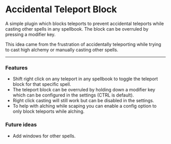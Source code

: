 # Accidental Teleport Block
A simple plugin which blocks teleports to prevent accidental teleports while casting other spells in any spellbook. The block can be overruled by pressing a modifier key.

This idea came from the frustration of accidentally teleporting while trying to cast high alchemy or manually casting other spells.
- - -
### Features
- Shift right click on any teleport in any spellbook to toggle the teleport block for that specific spell.
- The teleport block can be overruled by holding down a modifier key which can be configured in the settings (CTRL is default).
- Right click casting will still work but can be disabled in the settings.
- To help with alching while scaping you can enable a config option to only block teleports while alching.

### Future ideas
- Add windows for other spells.